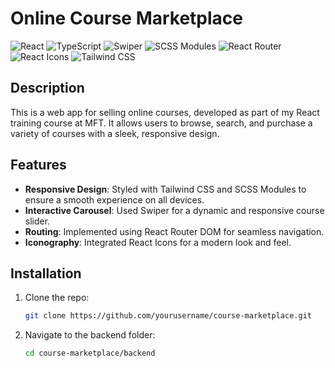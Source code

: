 # Online Course Marketplace

![React](https://img.shields.io/badge/React-18.0.0-61DAFB?logo=react)
![TypeScript](https://img.shields.io/badge/TypeScript-4.0.0-007ACC?logo=typescript)
![Swiper](https://img.shields.io/badge/Swiper-7.0.0-6332F6?logo=swiper)
![SCSS Modules](https://img.shields.io/badge/SCSS_Modules-CSS3-blue?logo=sass)
![React Router](https://img.shields.io/badge/React_Router-6.0.0-orange?logo=reactrouter)
![React Icons](https://img.shields.io/badge/React_Icons-4.0.0-61DAFB?logo=react)
![Tailwind CSS](https://img.shields.io/badge/Tailwind_CSS-3.0.0-38B2AC?logo=tailwindcss)

## Description

This is a web app for selling online courses, developed as part of my React training course at MFT. It allows users to browse, search, and purchase a variety of courses with a sleek, responsive design.

## Features

- **Responsive Design**: Styled with Tailwind CSS and SCSS Modules to ensure a smooth experience on all devices.
- **Interactive Carousel**: Used Swiper for a dynamic and responsive course slider.
- **Routing**: Implemented using React Router DOM for seamless navigation.
- **Iconography**: Integrated React Icons for a modern look and feel.

## Installation

1. Clone the repo:
   ```bash
   git clone https://github.com/yourusername/course-marketplace.git
   
2. Navigate to the backend folder:
   ```bash
   cd course-marketplace/backend



